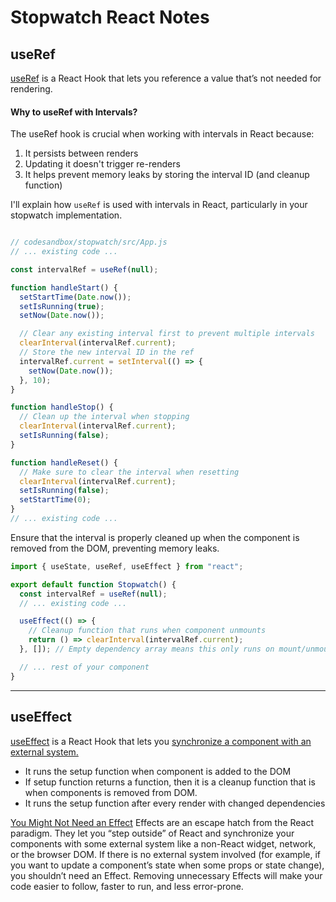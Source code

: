 # Stopwatch React Notes

## useRef

[useRef](https://react.dev/reference/react/useRef) is a React Hook that lets you reference a value that’s not needed for rendering.

#### Why to useRef with Intervals?

The useRef hook is crucial when working with intervals in React because:

1. It persists between renders
2. Updating it doesn't trigger re-renders
3. It helps prevent memory leaks by storing the interval ID (and cleanup function)

I'll explain how `useRef` is used with intervals in React, particularly in your stopwatch implementation.

```js

// codesandbox/stopwatch/src/App.js
// ... existing code ...

const intervalRef = useRef(null);

function handleStart() {
  setStartTime(Date.now());
  setIsRunning(true);
  setNow(Date.now());

  // Clear any existing interval first to prevent multiple intervals
  clearInterval(intervalRef.current);
  // Store the new interval ID in the ref
  intervalRef.current = setInterval(() => {
    setNow(Date.now());
  }, 10);
}

function handleStop() {
  // Clean up the interval when stopping
  clearInterval(intervalRef.current);
  setIsRunning(false);
}

function handleReset() {
  // Make sure to clear the interval when resetting
  clearInterval(intervalRef.current);
  setIsRunning(false);
  setStartTime(0);
}
// ... existing code ...
```

Ensure that the interval is properly cleaned up when the component is removed from the DOM, preventing memory leaks.

```js
import { useState, useRef, useEffect } from "react";

export default function Stopwatch() {
  const intervalRef = useRef(null);
  // ... existing code ...

  useEffect(() => {
    // Cleanup function that runs when component unmounts
    return () => clearInterval(intervalRef.current);
  }, []); // Empty dependency array means this only runs on mount/unmount

  // ... rest of your component
}
```

---

## useEffect

[useEffect](https://react.dev/reference/react/useEffect) is a React Hook that lets you [synchronize a component with an external system.](https://react.dev/learn/synchronizing-with-effects)

- It runs the setup function when component is added to the DOM
- If setup function returns a function, then it is a cleanup function that is when components is removed from DOM.
- It runs the setup function after every render with changed dependencies

[You Might Not Need an Effect](https://react.dev/learn/you-might-not-need-an-effect)
Effects are an escape hatch from the React paradigm. They let you “step outside” of React and synchronize your components with some external system like a non-React widget, network, or the browser DOM. If there is no external system involved (for example, if you want to update a component’s state when some props or state change), you shouldn’t need an Effect. Removing unnecessary Effects will make your code easier to follow, faster to run, and less error-prone.